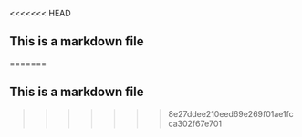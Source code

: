 <<<<<<< HEAD
## This is a markdown file
=======
## This is a markdown file
>>>>>>> 8e27ddee210eed69e269f01ae1fcca302f67e701
